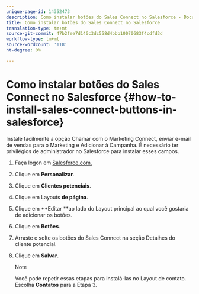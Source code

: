 ```yaml
---
unique-page-id: 14352473
description: Como instalar botões do Sales Connect no Salesforce - Documentos do Marketing - Documentação do produto
title: Como instalar botões do Sales Connect no Salesforce
translation-type: tm+mt
source-git-commit: 47b2fee7d146c3dc558d4bbb10070683f4cdfd3d
workflow-type: tm+mt
source-wordcount: '118'
ht-degree: 0%

---
```



# Como instalar botões do Sales Connect no Salesforce {#how-to-install-sales-connect-buttons-in-salesforce}

Instale facilmente a opção Chamar com o Marketing Connect, enviar e-mail de vendas para o Marketing e Adicionar à Campanha. É necessário ter privilégios de administrador no Salesforce para instalar esses campos.

1. Faça logon em [Salesforce.com.](http://Salesforce.com)
1. Clique em **Personalizar**.
1. Clique em **Clientes potenciais**.
1. Clique em Layouts **de página**.
1. Clique em **Editar **ao lado do Layout principal ao qual você gostaria de adicionar os botões.
1. Clique em **Botões**.
1. Arraste e solte os botões do Sales Connect na seção Detalhes do cliente potencial.
1. Clique em **Salvar**.

   >[!NOTE]
   >
   >Você pode repetir essas etapas para instalá-las no Layout de contato. Escolha **Contatos** para a Etapa 3.

